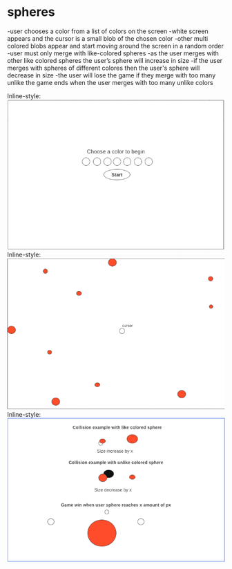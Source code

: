 # spheres

-user chooses a color from a list of colors on the screen 
-white screen appears and the cursor is a small blob of the chosen color
-other multi colored blobs appear and start moving around the screen in a random order
-user must only merge with like-colored spheres
-as the user merges with other like colored spheres the user’s sphere will increase in size
-if the user merges with spheres of different colores then the user's sphere will decrease in size
-the user will lose the game if they merge with too many unlike the game ends when the user merges with too many unlike colors


Inline-style: 
![alt text](./images/GameStart.png)
Inline-style: 
![alt text](./images/Gameplay.png)
Inline-style: 
![alt text](./images/instructions.png)